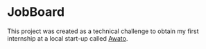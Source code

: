 # JobBoard

This project was created as a technical challenge to obtain my first internship at a local start-up called [Awato](https://awato.io "Awato's Demo Web App"). 